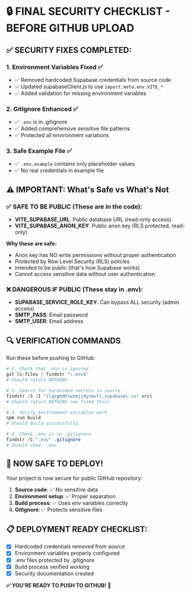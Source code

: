 # 🔒 FINAL SECURITY CHECKLIST - BEFORE GITHUB UPLOAD

## ✅ SECURITY FIXES COMPLETED:

### 1. **Environment Variables Fixed** ✅

- ✅ Removed hardcoded Supabase credentials from source code
- ✅ Updated supabaseClient.js to use `import.meta.env.VITE_*`
- ✅ Added validation for missing environment variables

### 2. **GitIgnore Enhanced** ✅

- ✅ `.env` is in .gitignore
- ✅ Added comprehensive sensitive file patterns
- ✅ Protected all environment variations

### 3. **Safe Example File** ✅

- ✅ `.env.example` contains only placeholder values
- ✅ No real credentials in example file

## ⚠️ IMPORTANT: What's Safe vs What's Not

### ✅ SAFE TO BE PUBLIC (These are in the code):

- **VITE_SUPABASE_URL**: Public database URL (read-only access)
- **VITE_SUPABASE_ANON_KEY**: Public anon key (RLS protected, read-only)

**Why these are safe:**

- Anon key has NO write permissions without proper authentication
- Protected by Row Level Security (RLS) policies
- Intended to be public (that's how Supabase works)
- Cannot access sensitive data without user authentication

### ❌ DANGEROUS IF PUBLIC (These stay in .env):

- **SUPABASE_SERVICE_ROLE_KEY**: Can bypass ALL security (admin access)
- **SMTP_PASS**: Email password
- **SMTP_USER**: Email address

## 🔍 VERIFICATION COMMANDS

Run these before pushing to GitHub:

```powershell
# 1. Check that .env is ignored
git ls-files | findstr "\.env$"
# Should return NOTHING

# 2. Search for hardcoded secrets in source
findstr /S /I "ilqxgmdhtwumjjdyvmvt\.supabase\.co" src\
# Should return NOTHING (we fixed this)

# 3. Verify environment variables work
npm run build
# Should build successfully

# 4. Check .env is in .gitignore
findstr /C:".env" .gitignore
# Should show: .env
```

## 🚀 NOW SAFE TO DEPLOY!

Your project is now secure for public GitHub repository:

1. **Source code**: ✅ No sensitive data
2. **Environment setup**: ✅ Proper separation
3. **Build process**: ✅ Uses env variables correctly
4. **GitIgnore**: ✅ Protects sensitive files

## 📋 DEPLOYMENT READY CHECKLIST:

- [x] Hardcoded credentials removed from source
- [x] Environment variables properly configured
- [x] .env files protected by .gitignore
- [x] Build process verified working
- [x] Security documentation created

**✅ YOU'RE READY TO PUSH TO GITHUB!** 🎉
